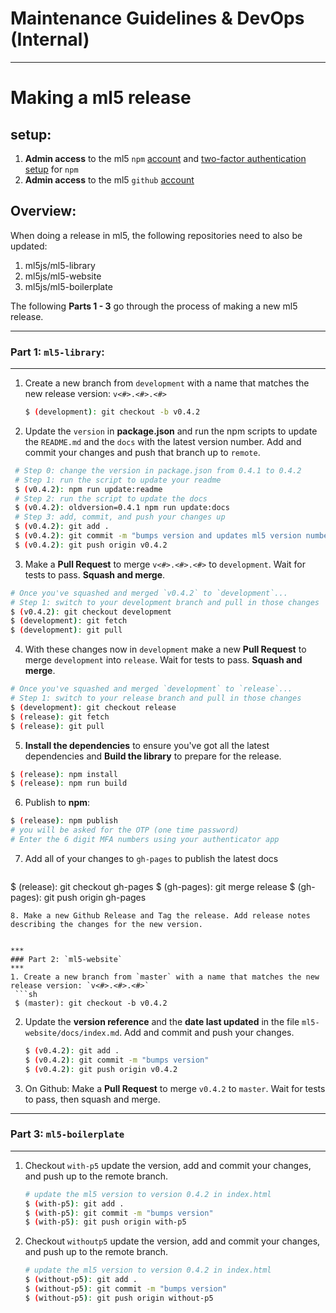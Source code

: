 # Maintenance Guidelines & DevOps (Internal)


***
# Making a ml5 release

## setup:
1. **Admin access** to the ml5 `npm` [account](https://www.npmjs.com/package/ml5) and [two-factor authentication setup](https://docs.npmjs.com/about-two-factor-authentication) for `npm`
2. **Admin access** to the ml5 `github` [account](https://github.com/ml5js/ml5-library)

## Overview:

When doing a release in ml5, the following repositories need to also be updated:
1. ml5js/ml5-library
2. ml5js/ml5-website
3. ml5js/ml5-boilerplate

The following **Parts 1 - 3** go through the process of making a new ml5 release.

***
### Part 1: `ml5-library`:
***

1. Create a new branch from `development` with a name that matches the new release version: `v<#>.<#>.<#>` 
   ```sh
   $ (development): git checkout -b v0.4.2
   ```
2. Update the `version` in **package.json** and run the npm scripts to update the `README.md` and the `docs` with the latest version number. Add and commit your changes and push that branch up to `remote`.
  ```sh
   # Step 0: change the version in package.json from 0.4.1 to 0.4.2
   # Step 1: run the script to update your readme
   $ (v0.4.2): npm run update:readme
   # Step 2: run the script to update the docs
   $ (v0.4.2): oldversion=0.4.1 npm run update:docs
   # Step 3: add, commit, and push your changes up
   $ (v0.4.2): git add .
   $ (v0.4.2): git commit -m "bumps version and updates ml5 version number"
   $ (v0.4.2): git push origin v0.4.2
  ```
3. Make a **Pull Request** to merge `v<#>.<#>.<#>` to `development`. Wait for tests to pass. **Squash and merge**.
  ```sh
  # Once you've squashed and merged `v0.4.2` to `development`...
  # Step 1: switch to your development branch and pull in those changes
  $ (v0.4.2): git checkout development
  $ (development): git fetch
  $ (development): git pull
  ```
4. With these changes now in `development` make a new **Pull Request** to merge `development` into `release`. Wait for tests to pass. **Squash and merge**.
  ```sh
  # Once you've squashed and merged `development` to `release`...
  # Step 1: switch to your release branch and pull in those changes
  $ (development): git checkout release
  $ (release): git fetch
  $ (release): git pull
  ```
5. **Install the dependencies** to ensure you've got all the latest dependencies and **Build the library** to prepare for the release.
  ```sh
  $ (release): npm install
  $ (release): npm run build
  ```
6. Publish to **npm**:
  ```sh
  $ (release): npm publish
  # you will be asked for the OTP (one time password)
  # Enter the 6 digit MFA numbers using your authenticator app
  ```
7. Add all of your changes to `gh-pages` to publish the latest docs
   ```sh
  $ (release): git checkout gh-pages
  $ (gh-pages): git merge release
  $ (gh-pages): git push origin gh-pages
  ```
8. Make a new Github Release and Tag the release. Add release notes describing the changes for the new version.


***
### Part 2: `ml5-website`
***
1. Create a new branch from `master` with a name that matches the new release version: `v<#>.<#>.<#>` 
   ```sh
   $ (master): git checkout -b v0.4.2
   ```
2. Update the **version reference** and the **date last updated** in the file `ml5-website/docs/index.md`. Add and commit and push your changes.
   ```sh
   $ (v0.4.2): git add .
   $ (v0.4.2): git commit -m "bumps version"
   $ (v0.4.2): git push origin v0.4.2
   ```
3. On Github: Make a **Pull Request** to merge `v0.4.2` to `master`. Wait for tests to pass, then squash and merge.


***
### Part 3: `ml5-boilerplate`
***
1. Checkout `with-p5` update the version, add and commit your changes, and push up to the remote branch.
   ```sh
   # update the ml5 version to version 0.4.2 in index.html
   $ (with-p5): git add .
   $ (with-p5): git commit -m "bumps version"
   $ (with-p5): git push origin with-p5
   ```
2. Checkout `withoutp5` update the version, add and commit your changes, and push up to the remote branch.
   ```sh
   # update the ml5 version to version 0.4.2 in index.html
   $ (without-p5): git add .
   $ (without-p5): git commit -m "bumps version"
   $ (without-p5): git push origin without-p5
   ```
